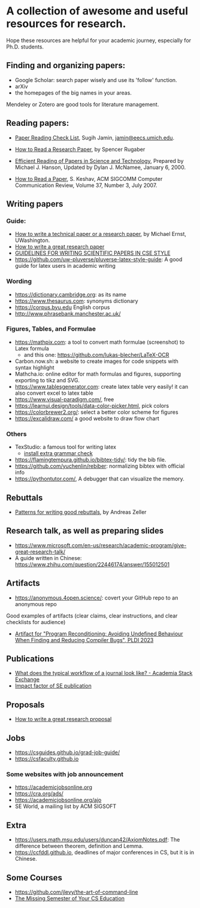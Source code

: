 # A collection of awesome and useful resources for research. 

Hope these resources are helpful for your academic journey, especially for Ph.D. students. 


## Finding and organizing papers:

- Google Scholar: search paper wisely and use its 'follow' function. 
- arXiv
- the homepages of the big names in your areas.


Mendeley or Zotero are good tools for literature management. 

## Reading papers: 

- [Paper Reading Check List](https://www.ece.uvic.ca/~cai/checklist.html), Sugih Jamin, jamin@eecs.umich.edu. 

- [How to Read a Research Paper](https://sites.cc.gatech.edu/fac/Spencer.Rugaber/txt/researchPaper.html), by Spencer Rugaber 

- [Efficient Reading of Papers in Science and Technology](https://www.cs.columbia.edu/~hgs/netbib/efficientReading.pdf), Prepared by Michael J. Hanson, Updated by Dylan J. McNamee, January 6, 2000. 

- [How to Read a Paper](http://ccr.sigcomm.org/online/files/p83-keshavA.pdf), S. Keshav, ACM SIGCOMM Computer Communication Review, Volume 37, Number 3, July 2007. 


## Writing papers



### Guide: 
- [How to write a technical paper or a research paper](https://homes.cs.washington.edu/~mernst/advice/write-technical-paper.html), by Michael Ernst, UWashington.
- [How to write a great research paper](https://www.microsoft.com/en-us/research/academic-program/write-great-research-paper/)
- [GUIDELINES FOR WRITING SCIENTIFIC PAPERS IN CSE STYLE](https://crk.umn.edu/writing-center/guidelines-writing-scientific-papers-cse-style)
- https://github.com/uw-pluverse/pluverse-latex-style-guide: A good guide for latex users in academic writing



### Wording
- https://dictionary.cambridge.org: as its name 
- https://www.thesaurus.com: synonyms dictionary 
- https://corpus.byu.edu English corpus 
- http://www.phrasebank.manchester.ac.uk/ 

### Figures, Tables, and Formulae
- https://mathpix.com: a tool to convert math formulae (screenshot) to Latex formula 
  - and this one: https://github.com/lukas-blecher/LaTeX-OCR
- Carbon.now.sh: a website to create images for code snippets with syntax highlight 
- Mathcha.io: online editor for math formulas and figures, supporting exporting to tikz and SVG.
- https://www.tablesgenerator.com: create latex table very easily! it can also convert excel to latex table 
- https://www.visual-paradigm.com/, free  
- https://learnui.design/tools/data-color-picker.html, pick colors  
- https://colorbrewer2.org/: select a better color scheme for figures 
- https://excalidraw.com/ a good website to draw flow chart 
  
### Others
- TexStudio: a famous tool for writing latex 
  - [install extra grammar check](https://tex.stackexchange.com/questions/155148/installing-language-tool-in-texstudio)
- https://flamingtempura.github.io/bibtex-tidy/: tidy the bib file. 
- https://github.com/yuchenlin/rebiber: normalizing bibtex with official info
- https://pythontutor.com/, A debugger that can visualize the memory. 



## Rebuttals

- [Patterns for writing good rebuttals](https://andreas-zeller.info/2012/10/01/patterns-for-writing-good-rebuttals.html), by Andreas Zeller


## Research talk, as well as preparing slides 

- https://www.microsoft.com/en-us/research/academic-program/give-great-research-talk/ 
- A guide written in Chinese: https://www.zhihu.com/question/22446174/answer/155012501 


## Artifacts

- https://anonymous.4open.science/: covert your GitHub repo to an anonymous repo 

Good examples of artifacts (clear claims, clear instructions, and clear checklists for audience)
- [Artifact for "Program Reconditioning: Avoiding Undefined Behaviour When Finding and Reducing Compiler Bugs", PLDI 2023](https://zenodo.org/records/7819755)

## Publications

- [What does the typical workflow of a journal look like? - Academia Stack Exchange](https://academia.stackexchange.com/a/55666)
- [Impact factor of SE publication](https://scholar.google.com/citations?view_op=top_venues&hl=en&vq=eng_softwaresystems) 

 
## Proposals

- [How to write a great research proposal](https://www.microsoft.com/en-us/research/academic-program/write-great-research-paper/)


## Jobs

- https://csguides.github.io/grad-job-guide/
- https://csfaculty.github.io

### Some websites with job announcement
- https://academicjobsonline.org
- https://cra.org/ads/
- https://academicjobsonline.org/ajo
- SE World, a mailing list by ACM SIGSOFT


## Extra
- https://users.math.msu.edu/users/duncan42/AxiomNotes.pdf: The difference between theorem, definition and Lemma. 
- https://ccfddl.github.io, deadlines of major conferences in CS, but it is in Chinese.


## Some Courses 

- https://github.com/jlevy/the-art-of-command-line 
- [The Missing Semester of Your CS Education](https://missing.csail.mit.edu)


 

